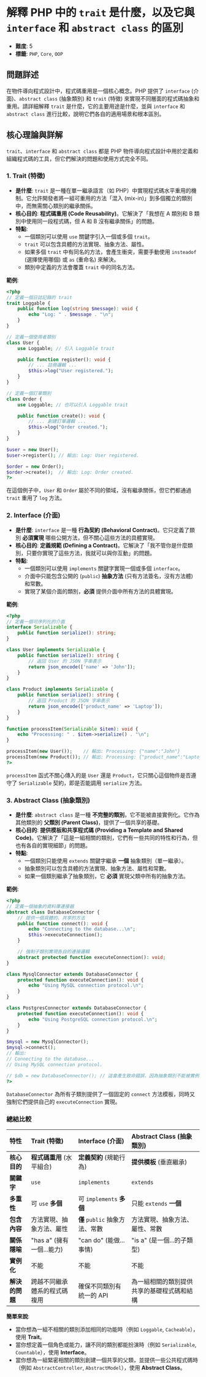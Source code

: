 # 解釋 PHP 中的 `trait` 是什麼，以及它與 `interface` 和 `abstract class` 的區別

- **難度**: 5
- **標籤**: `PHP`, `Core`, `OOP`

## 問題詳述

在物件導向程式設計中，程式碼重用是一個核心概念。PHP 提供了 `interface` (介面)、`abstract class` (抽象類別) 和 `trait` (特徵) 來實現不同層面的程式碼抽象和重用。請詳細解釋 `trait` 是什麼，它的主要用途是什麼，並與 `interface` 和 `abstract class` 進行比較，說明它們各自的適用場景和根本區別。

## 核心理論與詳解

`trait`、`interface` 和 `abstract class` 都是 PHP 物件導向程式設計中用於定義和組織程式碼的工具，但它們解決的問題和使用方式完全不同。

### 1. Trait (特徵)

- **是什麼**: `trait` 是一種在單一繼承語言（如 PHP）中實現程式碼水平重用的機制。它允許開發者將一組可重用的方法「混入 (mix-in)」到多個獨立的類別中，而無需關心類別的繼承關係。
- **核心目的**: **程式碼重用 (Code Reusability)**。它解決了「我想在 A 類別和 B 類別中使用同一段程式碼，但 A 和 B 沒有繼承關係」的問題。
- **特點**:
  - 一個類別可以使用 `use` 關鍵字引入一個或多個 `trait`。
  - `trait` 可以包含具體的方法實現、抽象方法、屬性。
  - 如果多個 `trait` 中有同名的方法，會產生衝突，需要手動使用 `insteadof` (選擇使用哪個) 或 `as` (重命名) 來解決。
  - 類別中定義的方法會覆蓋 `trait` 中的同名方法。

**範例**:

```php
<?php
// 定義一個日誌記錄的 trait
trait Loggable {
    public function log(string $message): void {
        echo "Log: " . $message . "\n";
    }
}

// 定義一個使用者類別
class User {
    use Loggable; // 引入 Loggable trait

    public function register(): void {
        // ... 註冊邏輯 ...
        $this->log("User registered.");
    }
}

// 定義一個訂單類別
class Order {
    use Loggable; // 也可以引入 Loggable trait

    public function create(): void {
        // ... 創建訂單邏輯 ...
        $this->log("Order created.");
    }
}

$user = new User();
$user->register(); // 輸出: Log: User registered.

$order = new Order();
$order->create();  // 輸出: Log: Order created.
?>
```

在這個例子中，`User` 和 `Order` 屬於不同的領域，沒有繼承關係，但它們都通過 `trait` 重用了 `log` 方法。

### 2. Interface (介面)

- **是什麼**: `interface` 是一種 **行為契約 (Behavioral Contract)**。它只定義了類別 **必須實現** 哪些公開方法，但不關心這些方法的具體實現。
- **核心目的**: **定義規範 (Defining a Contract)**。它解決了「我不管你是什麼類別，只要你實現了這些方法，我就可以與你互動」的問題。
- **特點**:
  - 一個類別可以使用 `implements` 關鍵字實現一個或多個 `interface`。
  - 介面中只能包含公開的 (`public`) **抽象方法** (只有方法簽名，沒有方法體) 和常數。
  - 實現了某個介面的類別，**必須** 提供介面中所有方法的具體實現。

**範例**:

```php
<?php
// 定義一個可序列化的介面
interface Serializable {
    public function serialize(): string;
}

class User implements Serializable {
    public function serialize(): string {
        // 返回 User 的 JSON 字串表示
        return json_encode(['name' => 'John']);
    }
}

class Product implements Serializable {
    public function serialize(): string {
        // 返回 Product 的 JSON 字串表示
        return json_encode(['product_name' => 'Laptop']);
    }
}

function processItem(Serializable $item): void {
    echo "Processing: " . $item->serialize() . "\n";
}

processItem(new User());    // 輸出: Processing: {"name":"John"}
processItem(new Product()); // 輸出: Processing: {"product_name":"Laptop"}
?>
```

`processItem` 函式不關心傳入的是 `User` 還是 `Product`，它只關心這個物件是否遵守了 `Serializable` 契約，即是否能調用 `serialize` 方法。

### 3. Abstract Class (抽象類別)

- **是什麼**: `abstract class` 是一種 **不完整的類別**，它不能被直接實例化。它作為其他類別的 **父類別 (Parent Class)**，提供了一個共享的基礎。
- **核心目的**: **提供模板和共享程式碼 (Providing a Template and Shared Code)**。它解決了「這是一組相關的類別，它們有一些共同的特性和行為，但也有各自的實現細節」的問題。
- **特點**:
  - 一個類別只能使用 `extends` 關鍵字繼承 **一個** 抽象類別（單一繼承）。
  - 抽象類別可以包含具體的方法實現、抽象方法、屬性和常數。
  - 如果一個類別繼承了抽象類別，它 **必須** 實現父類中所有的抽象方法。

**範例**:

```php
<?php
// 定義一個抽象的資料庫連接器
abstract class DatabaseConnector {
    // 提供一個具體的、共享的方法
    public function connect(): void {
        echo "Connecting to the database...\n";
        $this->executeConnection();
    }

    // 強制子類別實現各自的連接邏輯
    abstract protected function executeConnection(): void;
}

class MysqlConnector extends DatabaseConnector {
    protected function executeConnection(): void {
        echo "Using MySQL connection protocol.\n";
    }
}

class PostgresConnector extends DatabaseConnector {
    protected function executeConnection(): void {
        echo "Using PostgreSQL connection protocol.\n";
    }
}

$mysql = new MysqlConnector();
$mysql->connect();
// 輸出:
// Connecting to the database...
// Using MySQL connection protocol.

// $db = new DatabaseConnector(); // 這會產生致命錯誤，因為抽象類別不能被實例化
?>
```

`DatabaseConnector` 為所有子類別提供了一個固定的 `connect` 方法模板，同時又強制它們提供自己的 `executeConnection` 實現。

### 總結比較

| 特性 | Trait (特徵) | Interface (介面) | Abstract Class (抽象類別) |
| :--- | :--- | :--- | :--- |
| **核心目的** | **程式碼重用** (水平組合) | **定義契約** (規範行為) | **提供模板** (垂直繼承) |
| **關鍵字** | `use` | `implements` | `extends` |
| **多重性** | 可 `use` **多個** | 可 `implements` **多個** | 只能 `extends` **一個** |
| **包含內容** | 方法實現、抽象方法、屬性 | **僅** `public` 抽象方法、常數 | 方法實現、抽象方法、屬性、常數 |
| **關係隱喻** | "has a" (擁有一個...能力) | "can do" (能做...事情) | "is a" (是一個...的子類型) |
| **實例化** | 不能 | 不能 | 不能 |
| **解決的問題** | 跨越不同繼承體系的程式碼複用 | 確保不同類別有統一的 API | 為一組相關的類別提供共享的基礎程式碼和結構 |

**簡單來說**:

- 當你想為一組不相關的類別添加相同的功能時（例如 `Loggable`, `Cacheable`），使用 **Trait**。
- 當你想定義一個角色或能力，讓不同的類別都能扮演時（例如 `Serializable`, `Countable`），使用 **Interface**。
- 當你想為一組緊密相關的類別創建一個共享的父類，並提供一些公共程式碼時（例如 `AbstractController`, `AbstractModel`），使用 **Abstract Class**。